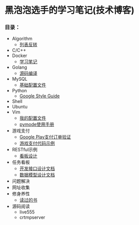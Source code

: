 # 黑泡泡选手的学习笔记(技术博客)

### 目录：
* Algorithm
    * [列表反转](https://github.com/djwackey/notes/blob/master/algorithm/list_reverse.py)
* C/C++
* Docker
    * [学习笔记](https://github.com/djwackey/notes/blob/master/docker/note.md)
* Golang
    * [源码编译](https://github.com/djwackey/notes/blob/master/golang/golang.md)
* MySQL
    * [基础配置文件](https://github.com/djwackey/notes/blob/master/mysql/my.cnf)
* Python
    * [Google Style Guide](https://github.com/google/styleguide/blob/gh-pages/pyguide.md)
* Shell
* Ubuntu
* Vim
    * [我的配置文件](https://github.com/djwackey/notes/blob/master/vim/vimrc)
    * [pymode使用手册](https://github.com/djwackey/notes/blob/master/vim/plugins/pymode.md)
* 游戏支付
    * [Google Play支付订单验证](https://github.com/djwackey/notes/blob/master/gamepay/GooglePlayInappBilling.md)
    * [游戏支付代码示例](https://github.com/djwackey/gamepay)
* RESTful示例
    * [看板设计](https://github.com/djwackey/notes/tree/master/kanban)
* 任务看板
    * [开发接口设计文档](https://github.com/djwackey/notes/blob/master/kanban/API.md)
    * [数据模型设计文档](https://github.com/djwackey/notes/blob/master/kanban/models.md)
* 问题解决
* 网址收集
* 修身养性
    * [读过的书](https://github.com/djwackey/notes/blob/master/books/books.md)
* 源码阅读
    * live555
    * crtmpserver
